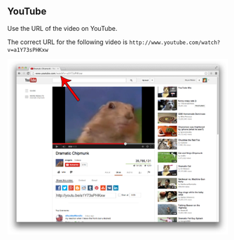 ## YouTube

Use the URL of the video on YouTube.

The correct URL for the following video is `http://www.youtube.com/watch?v=a1Y73sPHKxw`

![YouTube 1](images/youtube1.png)
